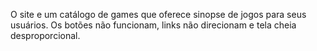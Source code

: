 O site e um catálogo de games que oferece sinopse de jogos para seus usuários.
Os botões não funcionam, links não direcionam e tela cheia desproporcional.